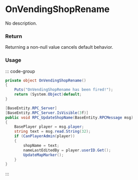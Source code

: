 # OnVendingShopRename
<Badge type="info" text="Vending"/><Badge type="danger" text="Carbon Compatible"/><Badge type="warning" text="Oxide Compatible"/>
No description.
### Return
Returning a non-null value cancels default behavior.

### Usage
::: code-group
```csharp [Example]
private object OnVendingShopRename()
{
	Puts("OnVendingShopRename has been fired!");
	return (System.Object)default;
}
```
```csharp [Source — Assembly-CSharp @ VendingMachine]
[BaseEntity.RPC_Server]
[BaseEntity.RPC_Server.IsVisible(3f)]
public void RPC_UpdateShopName(BaseEntity.RPCMessage msg)
{
	BasePlayer player = msg.player;
	string text = msg.read.String(32);
	if (CanPlayerAdmin(player))
	{
		shopName = text;
		nameLastEditedBy = player.userID.Get();
		UpdateMapMarker();
	}
}

```
:::
